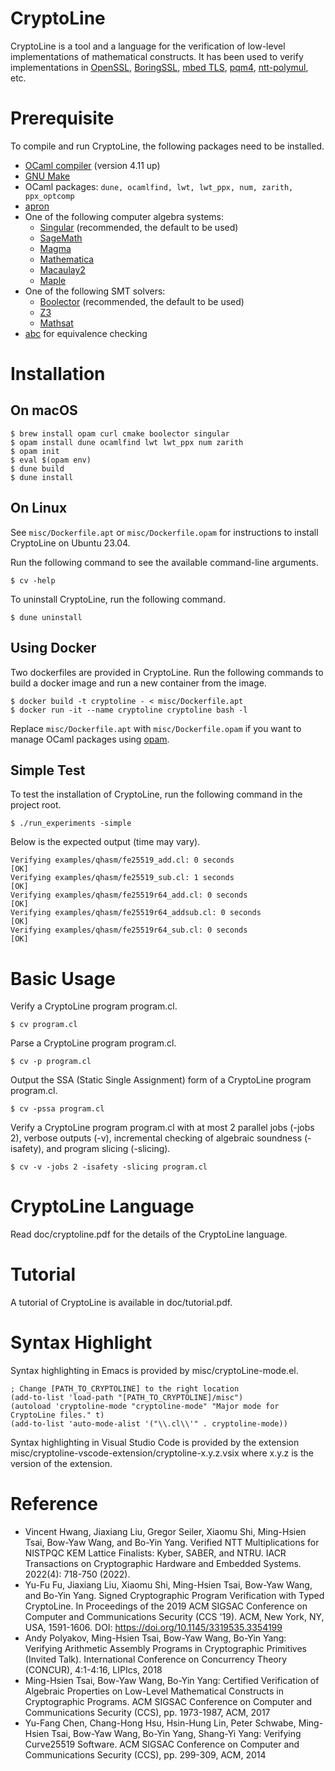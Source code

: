 CryptoLine
==========

CryptoLine is a tool and a language for the verification of low-level
implementations of mathematical constructs. It has been used to verify
implementations in
[OpenSSL](https://www.openssl.org),
[BoringSSL](https://opensource.google.com/projects/boringssl),
[mbed TLS](https://tls.mbed.org),
[pqm4](https://github.com/mupq/pqm4),
[ntt-polymul](https://github.com/ntt-polymul/ntt-polymul), etc.


Prerequisite
============

To compile and run CryptoLine, the following packages need to be installed.

- [OCaml compiler](https://ocaml.org) (version 4.11 up)
- [GNU Make](https://www.gnu.org/software/make/)
- OCaml packages: `dune, ocamlfind, lwt, lwt_ppx, num, zarith, ppx_optcomp`
- [apron](https://antoinemine.github.io/Apron/doc/)
- One of the following computer algebra systems:
  + [Singular](https://www.singular.uni-kl.de) (recommended, the default to
    be used)
  + [SageMath](http://www.sagemath.org)
  + [Magma](http://magma.maths.usyd.edu.au/magma/)
  + [Mathematica](https://www.wolfram.com/mathematica/)
  + [Macaulay2](https://faculty.math.illinois.edu/Macaulay2/)
  + [Maple](https://www.maplesoft.com)
- One of the following SMT solvers:
  + [Boolector](https://boolector.github.io) (recommended, the default to be
    used)
  + [Z3](https://github.com/Z3Prover/z3)
  + [Mathsat](http://mathsat.fbk.eu)
- [abc](http://people.eecs.berkeley.edu/~alanmi/abc/abc.htm) for equivalence
  checking


Installation
============

On macOS
--------

```
$ brew install opam curl cmake boolector singular
$ opam install dune ocamlfind lwt lwt_ppx num zarith
$ opam init
$ eval $(opam env)
$ dune build
$ dune install
```

On Linux
--------

See `misc/Dockerfile.apt` or `misc/Dockerfile.opam` for instructions to install
CryptoLine on Ubuntu 23.04.

Run the following command to see the available command-line arguments.

```
$ cv -help
```

To uninstall CryptoLine, run the following command.

```
$ dune uninstall
```

Using Docker
------------

Two dockerfiles are provided in CryptoLine. Run the following commands to build
a docker image and run a new container from the image.

```
$ docker build -t cryptoline - < misc/Dockerfile.apt
$ docker run -it --name cryptoline cryptoline bash -l
```

Replace `misc/Dockerfile.apt` with `misc/Dockerfile.opam` if you want to manage
OCaml packages using [opam](https://opam.ocaml.org).

Simple Test
-----------

To test the installation of CryptoLine, run the following command in the
project root.

```
$ ./run_experiments -simple
```

Below is the expected output (time may vary).

```
Verifying examples/qhasm/fe25519_add.cl: 0 seconds                          [OK]
Verifying examples/qhasm/fe25519_sub.cl: 1 seconds                          [OK]
Verifying examples/qhasm/fe25519r64_add.cl: 0 seconds                       [OK]
Verifying examples/qhasm/fe25519r64_addsub.cl: 0 seconds                    [OK]
Verifying examples/qhasm/fe25519r64_sub.cl: 0 seconds                       [OK]
```


Basic Usage
===========

Verify a CryptoLine program program.cl.

```
$ cv program.cl
```

Parse a CryptoLine program program.cl.

```
$ cv -p program.cl
```

Output the SSA (Static Single Assignment) form of a CryptoLine program
program.cl.

```
$ cv -pssa program.cl
```

Verify a CryptoLine program program.cl with at most 2 parallel jobs (-jobs 2),
verbose outputs (-v), incremental checking of algebraic soundness (-isafety),
and program slicing (-slicing).

```
$ cv -v -jobs 2 -isafety -slicing program.cl
```


CryptoLine Language
===================

Read doc/cryptoline.pdf for the details of the CryptoLine language.


Tutorial
========

A tutorial of CryptoLine is available in doc/tutorial.pdf.


Syntax Highlight
================

Syntax highlighting in Emacs is provided by misc/cryptoLine-mode.el.

```elisp
; Change [PATH_TO_CRYPTOLINE] to the right location
(add-to-list 'load-path "[PATH_TO_CRYPTOLINE]/misc")
(autoload 'cryptoline-mode "cryptoline-mode" "Major mode for CryptoLine files." t)
(add-to-list 'auto-mode-alist '("\\.cl\\'" . cryptoline-mode))
```

Syntax highlighting in Visual Studio Code is provided by the extension
misc/cryptoline-vscode-extension/cryptoline-x.y.z.vsix where x.y.z is
the version of the extension.

Reference
=========

- Vincent Hwang, Jiaxiang Liu, Gregor Seiler, Xiaomu Shi, Ming-Hsien Tsai, Bow-Yaw Wang, and Bo-Yin Yang.
  Verified NTT Multiplications for NISTPQC KEM Lattice Finalists: Kyber, SABER, and NTRU.
  IACR Transactions on Cryptographic Hardware and Embedded Systems. 2022(4): 718-750 (2022).
- Yu-Fu Fu, Jiaxiang Liu, Xiaomu Shi, Ming-Hsien Tsai, Bow-Yaw Wang, and Bo-Yin Yang.
  Signed Cryptographic Program Verification with Typed CryptoLine.
  In Proceedings of the 2019 ACM SIGSAC Conference on Computer and Communications Security (CCS '19).
  ACM, New York, NY, USA, 1591-1606. DOI: https://doi.org/10.1145/3319535.3354199
- Andy Polyakov, Ming-Hsien Tsai, Bow-Yaw Wang, Bo-Yin Yang:
  Verifying Arithmetic Assembly Programs in Cryptographic Primitives (Invited Talk).
  International Conference on Concurrency Theory (CONCUR),
  4:1-4:16, LIPIcs, 2018
- Ming-Hsien Tsai, Bow-Yaw Wang, Bo-Yin Yang:
  Certified Verification of Algebraic Properties on Low-Level Mathematical Constructs in Cryptographic Programs.
  ACM SIGSAC Conference on Computer and Communications Security (CCS),
  pp. 1973-1987, ACM, 2017
- Yu-Fang Chen, Chang-Hong Hsu, Hsin-Hung Lin, Peter Schwabe, Ming-Hsien Tsai, Bow-Yaw Wang, Bo-Yin Yang, Shang-Yi Yang:
  Verifying Curve25519 Software.
  ACM SIGSAC Conference on Computer and Communications Security (CCS),
  pp. 299-309, ACM, 2014

